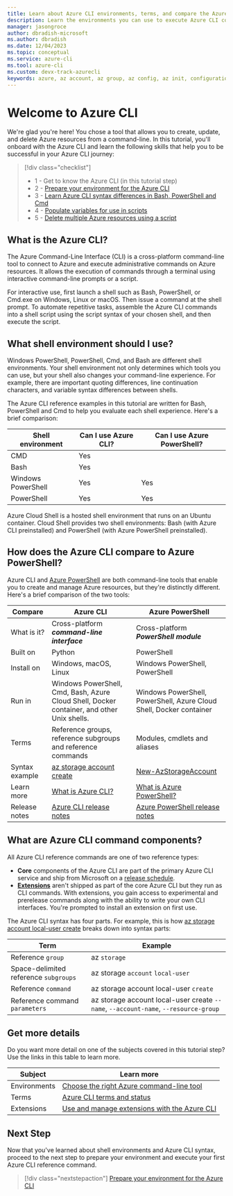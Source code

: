 ```yaml
---
title: Learn about Azure CLI environments, terms, and compare the Azure CLI to Azure PowerShell | Microsoft Docs
description: Learn the environments you can use to execute Azure CLI commands, Azure CLI terms, how the Azure CLI compares to Azure PowerShell.
manager: jasongroce
author: dbradish-microsoft
ms.author: dbradish
ms.date: 12/04/2023
ms.topic: conceptual
ms.service: azure-cli
ms.tool: azure-cli
ms.custom: devx-track-azurecli
keywords: azure, az account, az group, az config, az init, configuration
---
```

# Welcome to Azure CLI

We're glad you're here! You chose a tool that allows you to create, update, and delete Azure resources from a command-line. In this tutorial, you'll onboard with the Azure CLI and learn the following skills that help you to be successful in your Azure CLI journey:

> [!div class="checklist"]
>
> * 1 - Get to know the Azure CLI (in this tutorial step)
> * 2 - [Prepare your environment for the Azure CLI](./get-started-tutorial-1-prepare-environment.md)
> * 3 - [Learn Azure CLI syntax differences in Bash, PowerShell and Cmd](./get-started-tutorial-2-environment-syntax.md)
> * 4 - [Populate variables for use in scripts](./get-started-tutorial-3-use-variables.md)
> * 5 - [Delete multiple Azure resources using a script](./get-started-tutorial-4-delete-resources.md)

## What is the Azure CLI?

The Azure Command-Line Interface (CLI) is a cross-platform command-line tool to connect to Azure and execute administrative commands on Azure resources. It allows the execution of commands through a terminal using interactive command-line prompts or a script.

For interactive use, first launch a shell such as Bash, PowerShell, or Cmd.exe on Windows, Linux or macOS. Then issue a command at the shell prompt. To automate repetitive tasks, assemble the Azure CLI commands into a shell script using the script syntax of your chosen shell, and then execute the script.

## What shell environment should I use?

Windows PowerShell, PowerShell, Cmd, and Bash are different shell environments. Your shell environment not only determines which tools you can use, but your shell also changes your command-line experience. For example, there are important quoting differences, line continuation characters, and variable syntax differences between shells.

The Azure CLI reference examples in this tutorial are written for Bash, PowerShell and Cmd to help you evaluate each shell experience. Here's a brief comparison:

|Shell environment | Can I use Azure CLI? | Can I use Azure PowerShell?|
|-|-|-|
| CMD | Yes ||
| Bash | Yes ||
| Windows PowerShell | Yes | Yes |
| PowerShell | Yes | Yes |

Azure Cloud Shell is a hosted shell environment that runs on an Ubuntu container. Cloud Shell provides two shell environments: Bash (with Azure CLI preinstalled) and PowerShell (with Azure PowerShell preinstalled).

## How does the Azure CLI compare to Azure PowerShell?

Azure CLI and [Azure PowerShell](/powershell/azure/) are both command-line tools that enable you to create and manage Azure resources, but they're distinctly different. Here's a brief comparison of the two tools:

| Compare | Azure CLI | Azure PowerShell |
|-|-|-|
|What is it?|Cross-platform **_command-line interface_** | Cross-platform **_PowerShell module_**
|Built on | Python | PowerShell
|Install on| Windows, macOS, Linux | Windows PowerShell, PowerShell
|Run in|Windows PowerShell, Cmd, Bash, Azure Cloud Shell, Docker container, and other Unix shells.| Windows PowerShell, PowerShell, Azure Cloud Shell, Docker container
|Terms| Reference groups, reference subgroups and reference commands | Modules, cmdlets and aliases
|Syntax example | [az storage account create](/cli/azure/storage/account#az-storage-account-create) | [New-AzStorageAccount](/powershell/module/az.storage/new-azstorageaccount) |
|Learn more | [What is Azure CLI?](./what-is-azure-cli.md) | [What is Azure PowerShell?](/powershell/azure/what-is-azure-powershell)
|Release notes| [Azure CLI release notes](./release-notes-azure-cli.md) | [Azure PowerShell release notes](/powershell/azure/release-notes-azureps)

## What are Azure CLI command components?

All Azure CLI reference commands are one of two reference types:

* **Core** components of the Azure CLI are part of the primary Azure CLI service and ship from Microsoft on a [release schedule](./release-notes-azure-cli.md).
* **[Extensions](./azure-cli-extensions-overview.md)** aren't shipped as part of the core Azure CLI but they run as CLI commands. With extensions, you gain access to experimental and prerelease commands along with the ability to write your own CLI interfaces. You're prompted to install an extension on first use.

The Azure CLI syntax has four parts. For example, this is how [az storage account local-user create](/cli/azure/storage/account/local-user#az-storage-account-local-user-create) breaks down into syntax parts:

| Term | Example |
|-|-|
| Reference `group` | az `storage`
| Space-delimited reference `subgroups` | az storage `account` `local-user`
| Reference `command` | az storage account local-user `create`
| Reference command `parameters` | az storage account local-user create `--name`, `--account-name`, `--resource-group`

## Get more details

Do you want more detail on one of the subjects covered in this tutorial step? Use the links in this table to learn more.

| Subject | Learn more |
|-|-|
| Environments | [Choose the right Azure command-line tool](./choose-the-right-azure-command-line-tool.md)
| Terms | [Azure CLI terms and status](reference-types-and-status.md) |
| Extensions | [Use and manage extensions with the Azure CLI](./azure-cli-extensions-overview.md)

## Next Step

Now that you've learned about shell environments and Azure CLI syntax, proceed to the next step to prepare your environment and execute your first Azure CLI reference command.

> [!div class="nextstepaction"]
> [Prepare your environment for the Azure CLI](./get-started-tutorial-1-prepare-environment.md)
